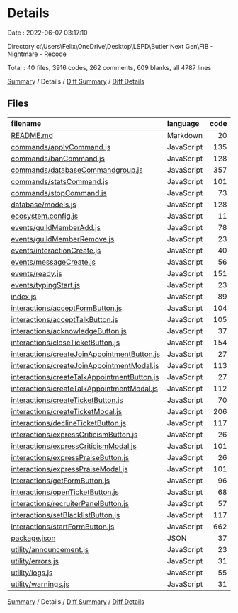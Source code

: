 # Details

Date : 2022-06-07 03:17:10

Directory c:\\Users\\Felix\\OneDrive\\Desktop\\LSPD\\Butler Next Gen\\FIB - Nightmare - Recode

Total : 40 files,  3916 codes, 262 comments, 609 blanks, all 4787 lines

[Summary](results.md) / Details / [Diff Summary](diff.md) / [Diff Details](diff-details.md)

## Files
| filename | language | code | comment | blank | total |
| :--- | :--- | ---: | ---: | ---: | ---: |
| [README.md](/README.md) | Markdown | 20 | 0 | 10 | 30 |
| [commands/applyCommand.js](/commands/applyCommand.js) | JavaScript | 135 | 6 | 20 | 161 |
| [commands/banCommand.js](/commands/banCommand.js) | JavaScript | 128 | 6 | 15 | 149 |
| [commands/databaseCommandgroup.js](/commands/databaseCommandgroup.js) | JavaScript | 357 | 4 | 51 | 412 |
| [commands/statsCommand.js](/commands/statsCommand.js) | JavaScript | 101 | 7 | 22 | 130 |
| [commands/stopCommand.js](/commands/stopCommand.js) | JavaScript | 73 | 6 | 11 | 90 |
| [database/models.js](/database/models.js) | JavaScript | 128 | 0 | 28 | 156 |
| [ecosystem.config.js](/ecosystem.config.js) | JavaScript | 11 | 0 | 0 | 11 |
| [events/guildMemberAdd.js](/events/guildMemberAdd.js) | JavaScript | 78 | 6 | 14 | 98 |
| [events/guildMemberRemove.js](/events/guildMemberRemove.js) | JavaScript | 23 | 5 | 5 | 33 |
| [events/interactionCreate.js](/events/interactionCreate.js) | JavaScript | 40 | 5 | 5 | 50 |
| [events/messageCreate.js](/events/messageCreate.js) | JavaScript | 56 | 6 | 8 | 70 |
| [events/ready.js](/events/ready.js) | JavaScript | 151 | 11 | 25 | 187 |
| [events/typingStart.js](/events/typingStart.js) | JavaScript | 23 | 4 | 7 | 34 |
| [index.js](/index.js) | JavaScript | 89 | 7 | 15 | 111 |
| [interactions/acceptFormButton.js](/interactions/acceptFormButton.js) | JavaScript | 104 | 8 | 21 | 133 |
| [interactions/acceptTalkButton.js](/interactions/acceptTalkButton.js) | JavaScript | 105 | 8 | 22 | 135 |
| [interactions/acknowledgeButton.js](/interactions/acknowledgeButton.js) | JavaScript | 37 | 4 | 4 | 45 |
| [interactions/closeTicketButton.js](/interactions/closeTicketButton.js) | JavaScript | 154 | 5 | 24 | 183 |
| [interactions/createJoinAppointmentButton.js](/interactions/createJoinAppointmentButton.js) | JavaScript | 27 | 4 | 3 | 34 |
| [interactions/createJoinAppointmentModal.js](/interactions/createJoinAppointmentModal.js) | JavaScript | 113 | 6 | 17 | 136 |
| [interactions/createTalkAppointmentButton.js](/interactions/createTalkAppointmentButton.js) | JavaScript | 27 | 4 | 3 | 34 |
| [interactions/createTalkAppointmentModal.js](/interactions/createTalkAppointmentModal.js) | JavaScript | 112 | 6 | 17 | 135 |
| [interactions/createTicketButton.js](/interactions/createTicketButton.js) | JavaScript | 70 | 8 | 7 | 85 |
| [interactions/createTicketModal.js](/interactions/createTicketModal.js) | JavaScript | 206 | 10 | 26 | 242 |
| [interactions/declineTicketButton.js](/interactions/declineTicketButton.js) | JavaScript | 117 | 9 | 24 | 150 |
| [interactions/expressCriticismButton.js](/interactions/expressCriticismButton.js) | JavaScript | 26 | 5 | 3 | 34 |
| [interactions/expressCriticismModal.js](/interactions/expressCriticismModal.js) | JavaScript | 101 | 6 | 12 | 119 |
| [interactions/expressPraiseButton.js](/interactions/expressPraiseButton.js) | JavaScript | 26 | 5 | 3 | 34 |
| [interactions/expressPraiseModal.js](/interactions/expressPraiseModal.js) | JavaScript | 101 | 6 | 12 | 119 |
| [interactions/getFormButton.js](/interactions/getFormButton.js) | JavaScript | 96 | 4 | 13 | 113 |
| [interactions/openTicketButton.js](/interactions/openTicketButton.js) | JavaScript | 68 | 4 | 12 | 84 |
| [interactions/recruiterPanelButton.js](/interactions/recruiterPanelButton.js) | JavaScript | 57 | 4 | 10 | 71 |
| [interactions/setBlacklistButton.js](/interactions/setBlacklistButton.js) | JavaScript | 117 | 9 | 24 | 150 |
| [interactions/startFormButton.js](/interactions/startFormButton.js) | JavaScript | 662 | 44 | 88 | 794 |
| [package.json](/package.json) | JSON | 37 | 0 | 1 | 38 |
| [utility/announcement.js](/utility/announcement.js) | JavaScript | 23 | 7 | 6 | 36 |
| [utility/errors.js](/utility/errors.js) | JavaScript | 31 | 7 | 6 | 44 |
| [utility/logs.js](/utility/logs.js) | JavaScript | 55 | 9 | 9 | 73 |
| [utility/warnings.js](/utility/warnings.js) | JavaScript | 31 | 7 | 6 | 44 |

[Summary](results.md) / Details / [Diff Summary](diff.md) / [Diff Details](diff-details.md)